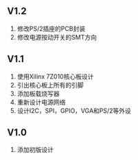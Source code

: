 ## V1.2
1. 修改PS/2插座的PCB封装
2. 修改电源按动开关的SMT方向

## V1.1
1. 使用Xilinx 7Z010核心板设计
2. 引出核心板上所有的引脚
3. 添加板载烧写器
4. 重新设计电源网络
5. 设计I2C，SPI，GPIO，VGA和PS/2等外设

## V1.0
1. 添加初版设计